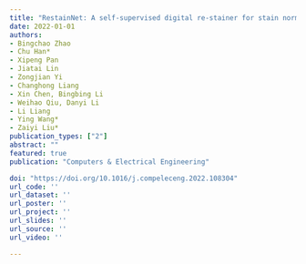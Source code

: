 ```yaml
---
title: "RestainNet: A self-supervised digital re-stainer for stain normalization"
date: 2022-01-01
authors:
- Bingchao Zhao
- Chu Han*
- Xipeng Pan
- Jiatai Lin
- Zongjian Yi
- Changhong Liang
- Xin Chen, Bingbing Li
- Weihao Qiu, Danyi Li
- Li Liang
- Ying Wang*
- Zaiyi Liu*
publication_types: ["2"]
abstract: ""
featured: true
publication: "Computers & Electrical Engineering"

doi: "https://doi.org/10.1016/j.compeleceng.2022.108304"
url_code: ''
url_dataset: ''
url_poster: ''
url_project: ''
url_slides: ''
url_source: ''
url_video: ''

---
```

